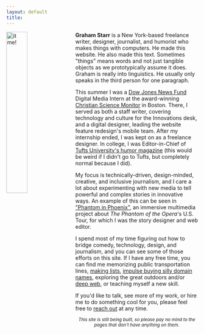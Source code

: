 ```yaml
---
layout: default
title: 
---
```

<p>
<img src="http://gstarr.me/projects/images/me.jpg" alt="it me!" title="Photo credit: Kristie Chua" style="float:left;width:33%;margin-right:15px"></p> 

**Graham Starr** is a New York-based freelance writer, designer, journalist, and humorist who makes things with computers. He made this website. He also made this text. Sometimes "things" means words and not just tangible objects as we prototypically assume it does. Graham is really into linguistics. He usually only speaks in the third person for one paragraph.  

This summer I was a [Dow Jones News Fund](http://www.newsfund.org/) Digital Media Intern at the award-winning [Christian Science Monitor](http://www.csmonitor.com/About/People/Graham-Starr) in Boston. There, I served as both a staff writer, covering technology and culture for the Innovations desk, and a digital designer, leading the website feature redesign's mobile team. After my internship ended, I was kept on as a freelance designer. In college, I was Editor-in-Chief of [Tufts University's humor magazine](http://www.tuftszamboni.com/) (this would be weird if I didn't go to Tufts, but completely normal because I did).  

My focus is technically-driven, design-minded, creative, and inclusive journalism, and I care a lot about experimenting with new media to tell powerful and complex stories in innovative ways. An example of this can be seen in ["Phantom in Phoenix"](http://djnf.atavist.com/), an immersive multimedia project about *The Phantom of the Opera*'s U.S. Tour, for which I was the story designer and web editor.  

I spend most of my time figuring out how to bridge comedy, technology, design, and journalism, and you can see some of those efforts on this site. If I have any free time, you can find me memorizing public transportation lines, [making lists](http://www.gstarr.me/projects), [impulse buying silly domain names](http://beyonce.horse/), exploring the great outdoors and/or [deep web](http://portfolio.gstarr.me/), or teaching myself a new skill.  

If you'd like to talk, see more of my work, or hire me to do something cool for you, please feel free to <a href="mailto:&#104;&#101;&#108;&#108;&#111;&#064;&#103;&#115;&#116;&#097;&#114;&#114;&#046;&#109;&#101;?subject=Hi%20Graham%21">reach out</a> at any time.  

<center><small><i>This site is still being built, so please pay no mind to the pages that don't have anything on them.</i></center></small>  

<div class="home">
<!--
  <div class="posts">
    {% for post in paginator.posts %}
      <div class="post py3">
        <p class="post-meta">{{ post.date | date: site.date_format }}</p>
        <a href="{{ post.url | prepend: site.baseurl }}" class="post-link"><h3 class="h1 post-title">{{ post.title }}</h3></a>
        <p class="post-summary">
          {% if post.summary %}
            {{ post.summary }}
          {% else %}
            {{ post.excerpt }}
          {% endif %}
        </p>
      </div>
    {% endfor %}
  </div>

  {% include pagination.html %}
-->  
</div>
